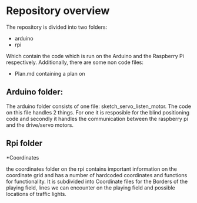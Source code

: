 # Repository overview

The repository is divided into two folders:
* arduino
* rpi

Which contain the code which is run on the Arduino and the Raspberry Pi respectively. Additionally, there are some non code files: 
* Plan.md containing a plan on

## Arduino folder:
  
  The arduino folder consists of one file: sketch_servo_listen_motor. The code on this file handles  2 things. For one it is resposible for the blind positioning code and secondly it handles the communication between the raspberry pi and the drive/servo motors. 

## Rpi folder 
*Coordinates

the coordinates folder on the rpi contains important information on the coordinate grid and has a number of hardcoded coordinates and functions for functionality. It is subdivided into Coordinate files for the Borders of the playing field, lines we can encounter on the playing field and possible locations of traffic lights.  


